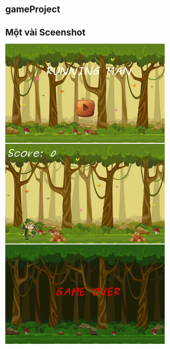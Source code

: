 # gameProject
 
# Một vài Sceenshot
![Start Screen](./StartGame.png)
![Play Screen](./GamePlay.png)
![Game Over](./GameOver.png)
